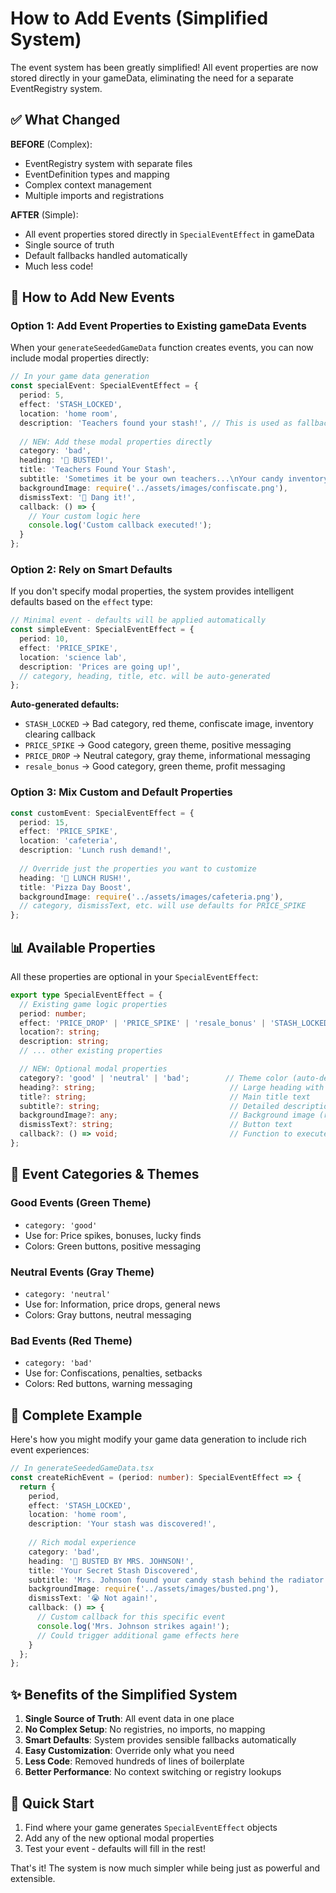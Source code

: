 # How to Add Events (Simplified System)

The event system has been greatly simplified! All event properties are now stored directly in your gameData, eliminating the need for a separate EventRegistry system.

## ✅ What Changed

**BEFORE** (Complex):
- EventRegistry system with separate files
- EventDefinition types and mapping
- Complex context management 
- Multiple imports and registrations

**AFTER** (Simple):
- All event properties stored directly in `SpecialEventEffect` in gameData
- Single source of truth
- Default fallbacks handled automatically
- Much less code!

## 🎯 How to Add New Events

### Option 1: Add Event Properties to Existing gameData Events

When your `generateSeededGameData` function creates events, you can now include modal properties directly:

```typescript
// In your game data generation
const specialEvent: SpecialEventEffect = {
  period: 5,
  effect: 'STASH_LOCKED',
  location: 'home room',
  description: 'Teachers found your stash!', // This is used as fallback subtitle
  
  // NEW: Add these modal properties directly
  category: 'bad',
  heading: '🚨 BUSTED!',
  title: 'Teachers Found Your Stash',
  subtitle: 'Sometimes it be your own teachers...\nYour candy inventory has been confiscated!',
  backgroundImage: require('../assets/images/confiscate.png'),
  dismissText: '😤 Dang it!',
  callback: () => {
    // Your custom logic here
    console.log('Custom callback executed!');
  }
};
```

### Option 2: Rely on Smart Defaults

If you don't specify modal properties, the system provides intelligent defaults based on the `effect` type:

```typescript
// Minimal event - defaults will be applied automatically
const simpleEvent: SpecialEventEffect = {
  period: 10,
  effect: 'PRICE_SPIKE',
  location: 'science lab',
  description: 'Prices are going up!',
  // category, heading, title, etc. will be auto-generated
};
```

**Auto-generated defaults:**
- `STASH_LOCKED` → Bad category, red theme, confiscate image, inventory clearing callback
- `PRICE_SPIKE` → Good category, green theme, positive messaging  
- `PRICE_DROP` → Neutral category, gray theme, informational messaging
- `resale_bonus` → Good category, green theme, profit messaging

### Option 3: Mix Custom and Default Properties

```typescript
const customEvent: SpecialEventEffect = {
  period: 15,
  effect: 'PRICE_SPIKE',
  location: 'cafeteria',
  description: 'Lunch rush demand!',
  
  // Override just the properties you want to customize
  heading: '🍕 LUNCH RUSH!',
  title: 'Pizza Day Boost',
  backgroundImage: require('../assets/images/cafeteria.png'),
  // category, dismissText, etc. will use defaults for PRICE_SPIKE
};
```

## 📊 Available Properties

All these properties are optional in your `SpecialEventEffect`:

```typescript
export type SpecialEventEffect = {
  // Existing game logic properties
  period: number;
  effect: 'PRICE_DROP' | 'PRICE_SPIKE' | 'resale_bonus' | 'STASH_LOCKED';
  location?: string;
  description: string;
  // ... other existing properties

  // NEW: Optional modal properties
  category?: 'good' | 'neutral' | 'bad';        // Theme color (auto-detected if not set)
  heading?: string;                              // Large heading with emoji
  title?: string;                                // Main title text
  subtitle?: string;                             // Detailed description (falls back to 'description')
  backgroundImage?: any;                         // Background image (require('path/to/image.png'))
  dismissText?: string;                          // Button text
  callback?: () => void;                         // Function to execute when dismissed
};
```

## 🎨 Event Categories & Themes

### Good Events (Green Theme)
- `category: 'good'`
- Use for: Price spikes, bonuses, lucky finds
- Colors: Green buttons, positive messaging

### Neutral Events (Gray Theme)  
- `category: 'neutral'`
- Use for: Information, price drops, general news
- Colors: Gray buttons, neutral messaging

### Bad Events (Red Theme)
- `category: 'bad'`
- Use for: Confiscations, penalties, setbacks  
- Colors: Red buttons, warning messaging

## 🔧 Complete Example

Here's how you might modify your game data generation to include rich event experiences:

```typescript
// In generateSeededGameData.tsx
const createRichEvent = (period: number): SpecialEventEffect => {
  return {
    period,
    effect: 'STASH_LOCKED',
    location: 'home room',
    description: 'Your stash was discovered!',
    
    // Rich modal experience
    category: 'bad',
    heading: '🚨 BUSTED BY MRS. JOHNSON!',
    title: 'Your Secret Stash Discovered',
    subtitle: 'Mrs. Johnson found your candy stash behind the radiator!\nAll inventory has been confiscated.',
    backgroundImage: require('../assets/images/busted.png'),
    dismissText: '😭 Not again!',
    callback: () => {
      // Custom callback for this specific event
      console.log('Mrs. Johnson strikes again!');
      // Could trigger additional game effects here
    }
  };
};
```

## ✨ Benefits of the Simplified System

1. **Single Source of Truth**: All event data in one place
2. **No Complex Setup**: No registries, no imports, no mapping
3. **Smart Defaults**: System provides sensible fallbacks automatically  
4. **Easy Customization**: Override only what you need
5. **Less Code**: Removed hundreds of lines of boilerplate
6. **Better Performance**: No context switching or registry lookups

## 🚀 Quick Start

1. Find where your game generates `SpecialEventEffect` objects
2. Add any of the new optional modal properties  
3. Test your event - defaults will fill in the rest!

That's it! The system is now much simpler while being just as powerful and extensible.